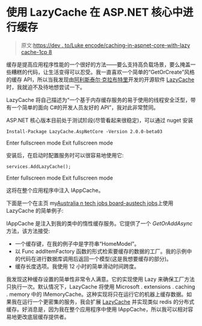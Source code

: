 # 使用 LazyCache 在 ASP.NET 核心中进行缓存

> 原文:[https://dev . to/Luke encode/caching-in-aspnet-core-with-lazy cache-1cp 8](https://dev.to/lukencode/caching-in-aspnet-core-with-lazycache-1cp8)

缓存是提高应用程序性能的一个很好的方法——要么支持高负载场景，要么掩盖一些糟糕的代码，让生活变得可以忍受。我一直喜欢一个简单的“GetOrCreate”风格的缓存 API，所以当我发现由[阿利斯泰尔·克拉布特里](https://alastaircrabtree.com/)开发的开源软件 [LazyCache](https://github.com/alastairtree/LazyCache) 时，我就迫不及待地想尝试一下。

LazyCache 将自己描述为“一个基于内存缓存服务的易于使用的线程安全泛型，带有一个简单的面向 C#的开发人员友好的 API”，我对此非常赞同。

ASP.NET 核心版本目前处于测试阶段(尽管看起来很稳定)，可以通过 nuget 安装

```
Install-Package LazyCache.AspNetCore -Version 2.0.0-beta03 
```

Enter fullscreen mode Exit fullscreen mode

安装后，在启动时配置服务时可以很容易地使用它:

```
services.AddLazyCache(); 
```

Enter fullscreen mode Exit fullscreen mode

这将在整个应用程序中注入 IAppCache。

下面是一个在主页 my[Australia n tech jobs board-austech jobs](https://austechjobs.com.au)上使用 LazyCache 的简单例子:

IAppCache 是注入到我的类中的惰性缓存服务。它提供了一个 *GetOrAddAsync* 方法，该方法接受:

*   一个缓存键，在我的例子中是字符串“HomeModel”。
*   以 Func <icacheentry task="">addItemFactory 函数的形式检索要缓存的数据的工厂。我的示例中的代码在进行数据库调用后返回一个模型(这是我想要缓存的部分)。</icacheentry>
*   缓存长度选项。我使用 12 小时的简单滑动时间跨度。

我发现这种缓存设置的简单性非常令人满意。它的实现使用 Lazy <t>来确保工厂方法只执行一次。默认情况下，LazyCache 将使用 Microsoft . extensions . caching . memory 中的 IMemoryCache。这种实现将只在运行它的机器上缓存数据。如果我在运行一个更密集的服务，我会扩展 [LazyCache](https://github.com/alastairtree/LazyCache/wiki/2.0-Extending-LazyCache-with-Redis,-Cassandra-etc) 并实现类似 redis 的分布式缓存。好消息是，因为我在整个应用程序中使用 IAppCache，所以我可以相对容易地更改底层缓存提供者。</t>